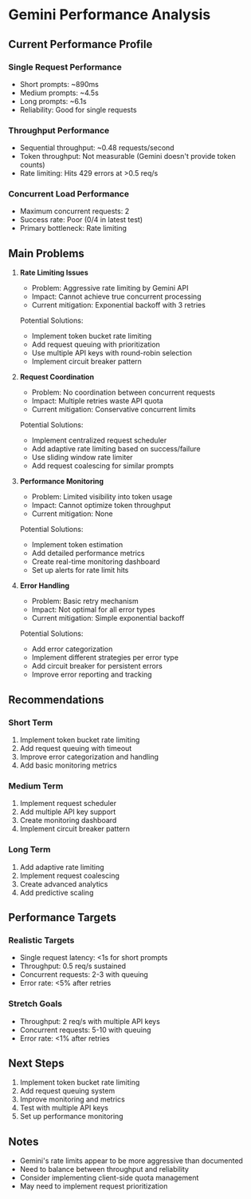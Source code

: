 # Gemini Performance Analysis

## Current Performance Profile

### Single Request Performance
- Short prompts: ~890ms
- Medium prompts: ~4.5s
- Long prompts: ~6.1s
- Reliability: Good for single requests

### Throughput Performance
- Sequential throughput: ~0.48 requests/second
- Token throughput: Not measurable (Gemini doesn't provide token counts)
- Rate limiting: Hits 429 errors at >0.5 req/s

### Concurrent Load Performance
- Maximum concurrent requests: 2
- Success rate: Poor (0/4 in latest test)
- Primary bottleneck: Rate limiting

## Main Problems

1. **Rate Limiting Issues**
   - Problem: Aggressive rate limiting by Gemini API
   - Impact: Cannot achieve true concurrent processing
   - Current mitigation: Exponential backoff with 3 retries
   
   Potential Solutions:
   - Implement token bucket rate limiting
   - Add request queuing with prioritization
   - Use multiple API keys with round-robin selection
   - Implement circuit breaker pattern

2. **Request Coordination**
   - Problem: No coordination between concurrent requests
   - Impact: Multiple retries waste API quota
   - Current mitigation: Conservative concurrent limits
   
   Potential Solutions:
   - Implement centralized request scheduler
   - Add adaptive rate limiting based on success/failure
   - Use sliding window rate limiter
   - Add request coalescing for similar prompts

3. **Performance Monitoring**
   - Problem: Limited visibility into token usage
   - Impact: Cannot optimize token throughput
   - Current mitigation: None
   
   Potential Solutions:
   - Implement token estimation
   - Add detailed performance metrics
   - Create real-time monitoring dashboard
   - Set up alerts for rate limit hits

4. **Error Handling**
   - Problem: Basic retry mechanism
   - Impact: Not optimal for all error types
   - Current mitigation: Simple exponential backoff
   
   Potential Solutions:
   - Add error categorization
   - Implement different strategies per error type
   - Add circuit breaker for persistent errors
   - Improve error reporting and tracking

## Recommendations

### Short Term
1. Implement token bucket rate limiting
2. Add request queuing with timeout
3. Improve error categorization and handling
4. Add basic monitoring metrics

### Medium Term
1. Implement request scheduler
2. Add multiple API key support
3. Create monitoring dashboard
4. Implement circuit breaker pattern

### Long Term
1. Add adaptive rate limiting
2. Implement request coalescing
3. Create advanced analytics
4. Add predictive scaling

## Performance Targets

### Realistic Targets
- Single request latency: <1s for short prompts
- Throughput: 0.5 req/s sustained
- Concurrent requests: 2-3 with queuing
- Error rate: <5% after retries

### Stretch Goals
- Throughput: 2 req/s with multiple API keys
- Concurrent requests: 5-10 with queuing
- Error rate: <1% after retries

## Next Steps

1. Implement token bucket rate limiting
2. Add request queuing system
3. Improve monitoring and metrics
4. Test with multiple API keys
5. Set up performance monitoring

## Notes

- Gemini's rate limits appear to be more aggressive than documented
- Need to balance between throughput and reliability
- Consider implementing client-side quota management
- May need to implement request prioritization 